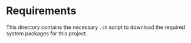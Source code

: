 # Requirements

This directory contains the necessary `.sh` script to download the required system packages for this project.
